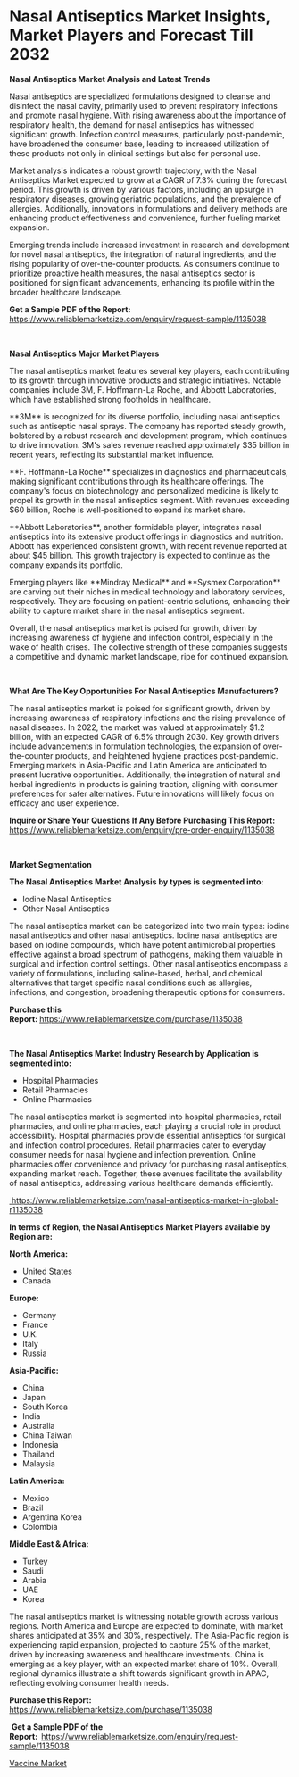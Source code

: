 <p><h1>Nasal Antiseptics Market Insights, Market Players and Forecast Till 2032</h1></p><p><strong>Nasal Antiseptics Market Analysis and Latest Trends</strong></p>
<p><p>Nasal antiseptics are specialized formulations designed to cleanse and disinfect the nasal cavity, primarily used to prevent respiratory infections and promote nasal hygiene. With rising awareness about the importance of respiratory health, the demand for nasal antiseptics has witnessed significant growth. Infection control measures, particularly post-pandemic, have broadened the consumer base, leading to increased utilization of these products not only in clinical settings but also for personal use.</p><p>Market analysis indicates a robust growth trajectory, with the Nasal Antiseptics Market expected to grow at a CAGR of 7.3% during the forecast period. This growth is driven by various factors, including an upsurge in respiratory diseases, growing geriatric populations, and the prevalence of allergies. Additionally, innovations in formulations and delivery methods are enhancing product effectiveness and convenience, further fueling market expansion.</p><p>Emerging trends include increased investment in research and development for novel nasal antiseptics, the integration of natural ingredients, and the rising popularity of over-the-counter products. As consumers continue to prioritize proactive health measures, the nasal antiseptics sector is positioned for significant advancements, enhancing its profile within the broader healthcare landscape.</p></p>
<p><strong>Get a Sample PDF of the Report:&nbsp;</strong> <a href="https://www.reliablemarketsize.com/enquiry/request-sample/1135038?utm_campaign=3351&utm_medium=2&utm_source=Github&utm_content=ia&utm_term=08032025&utm_id=nasal-antiseptics">https://www.reliablemarketsize.com/enquiry/request-sample/1135038</a></p>
<p>&nbsp;</p>
<p><strong>Nasal Antiseptics Major Market Players</strong></p>
<p><p>The nasal antiseptics market features several key players, each contributing to its growth through innovative products and strategic initiatives. Notable companies include 3M, F. Hoffmann-La Roche, and Abbott Laboratories, which have established strong footholds in healthcare.</p><p>**3M** is recognized for its diverse portfolio, including nasal antiseptics such as antiseptic nasal sprays. The company has reported steady growth, bolstered by a robust research and development program, which continues to drive innovation. 3M's sales revenue reached approximately $35 billion in recent years, reflecting its substantial market influence.</p><p>**F. Hoffmann-La Roche** specializes in diagnostics and pharmaceuticals, making significant contributions through its healthcare offerings. The company's focus on biotechnology and personalized medicine is likely to propel its growth in the nasal antiseptics segment. With revenues exceeding $60 billion, Roche is well-positioned to expand its market share.</p><p>**Abbott Laboratories**, another formidable player, integrates nasal antiseptics into its extensive product offerings in diagnostics and nutrition. Abbott has experienced consistent growth, with recent revenue reported at about $45 billion. This growth trajectory is expected to continue as the company expands its portfolio.</p><p>Emerging players like **Mindray Medical** and **Sysmex Corporation** are carving out their niches in medical technology and laboratory services, respectively. They are focusing on patient-centric solutions, enhancing their ability to capture market share in the nasal antiseptics segment. </p><p>Overall, the nasal antiseptics market is poised for growth, driven by increasing awareness of hygiene and infection control, especially in the wake of health crises. The collective strength of these companies suggests a competitive and dynamic market landscape, ripe for continued expansion.</p></p>
<p>&nbsp;</p>
<p><strong>What Are The Key Opportunities For Nasal Antiseptics Manufacturers?</strong></p>
<p><p>The nasal antiseptics market is poised for significant growth, driven by increasing awareness of respiratory infections and the rising prevalence of nasal diseases. In 2022, the market was valued at approximately $1.2 billion, with an expected CAGR of 6.5% through 2030. Key growth drivers include advancements in formulation technologies, the expansion of over-the-counter products, and heightened hygiene practices post-pandemic. Emerging markets in Asia-Pacific and Latin America are anticipated to present lucrative opportunities. Additionally, the integration of natural and herbal ingredients in products is gaining traction, aligning with consumer preferences for safer alternatives. Future innovations will likely focus on efficacy and user experience.</p></p>
<p><strong>Inquire or Share Your Questions If Any Before Purchasing This Report:</strong> <a href="https://www.reliablemarketsize.com/enquiry/pre-order-enquiry/1135038?utm_campaign=3351&utm_medium=2&utm_source=Github&utm_content=ia&utm_term=08032025&utm_id=nasal-antiseptics">https://www.reliablemarketsize.com/enquiry/pre-order-enquiry/1135038</a></p>
<p>&nbsp;</p>
<p><strong>Market Segmentation</strong></p>
<p><strong>The Nasal Antiseptics Market Analysis by types is segmented into:</strong></p>
<p><ul><li>Iodine Nasal Antiseptics</li><li>Other Nasal Antiseptics</li></ul></p>
<p><p>The nasal antiseptics market can be categorized into two main types: iodine nasal antiseptics and other nasal antiseptics. Iodine nasal antiseptics are based on iodine compounds, which have potent antimicrobial properties effective against a broad spectrum of pathogens, making them valuable in surgical and infection control settings. Other nasal antiseptics encompass a variety of formulations, including saline-based, herbal, and chemical alternatives that target specific nasal conditions such as allergies, infections, and congestion, broadening therapeutic options for consumers.</p></p>
<p><strong>Purchase this Report:&nbsp;</strong><a href="https://www.reliablemarketsize.com/purchase/1135038?utm_campaign=3351&utm_medium=2&utm_source=Github&utm_content=ia&utm_term=08032025&utm_id=nasal-antiseptics">https://www.reliablemarketsize.com/purchase/1135038</a></p>
<p>&nbsp;</p>
<p><strong>The Nasal Antiseptics Market Industry Research by Application is segmented into:</strong></p>
<p><ul><li>Hospital Pharmacies</li><li>Retail Pharmacies</li><li>Online Pharmacies</li></ul></p>
<p><p>The nasal antiseptics market is segmented into hospital pharmacies, retail pharmacies, and online pharmacies, each playing a crucial role in product accessibility. Hospital pharmacies provide essential antiseptics for surgical and infection control procedures. Retail pharmacies cater to everyday consumer needs for nasal hygiene and infection prevention. Online pharmacies offer convenience and privacy for purchasing nasal antiseptics, expanding market reach. Together, these avenues facilitate the availability of nasal antiseptics, addressing various healthcare demands efficiently.</p></p>
<p><a href="https://www.reliablemarketsize.com/nasal-antiseptics-market-in-global-r1135038?utm_campaign=3351&utm_medium=2&utm_source=Github&utm_content=ia&utm_term=08032025&utm_id=nasal-antiseptics">&nbsp;https://www.reliablemarketsize.com/nasal-antiseptics-market-in-global-r1135038</a></p>
<p><strong>In terms of Region, the Nasal Antiseptics Market Players available by Region are:</strong></p>
<p>
    <p> <strong> North America: </strong>
        <ul>
            <li>United States</li>
            <li>Canada</li>
        </ul>
        </p> 
    <p> <strong> Europe: </strong>
        <ul>
            <li>Germany</li>
            <li>France</li>
            <li>U.K.</li>
            <li>Italy</li>
            <li>Russia</li>
        </ul>
        </p> 
    <p> <strong> Asia-Pacific: </strong>
        <ul>
            <li>China</li>
            <li>Japan</li>
            <li>South Korea</li>
            <li>India</li>
            <li>Australia</li>
            <li>China Taiwan</li>
            <li>Indonesia</li>
            <li>Thailand</li>
            <li>Malaysia</li>
        </ul>
        </p> 
    <p> <strong> Latin America: </strong>
        <ul>
            <li>Mexico</li>
            <li>Brazil</li>
            <li>Argentina Korea</li>
            <li>Colombia</li>
        </ul>
        </p> 
    <p> <strong> Middle East & Africa: </strong>
        <ul>
            <li>Turkey</li>
            <li>Saudi</li>
            <li>Arabia</li>
            <li>UAE</li>
            <li>Korea</li>
        </ul>
    </p>
    </p>
<p><p>The nasal antiseptics market is witnessing notable growth across various regions. North America and Europe are expected to dominate, with market shares anticipated at 35% and 30%, respectively. The Asia-Pacific region is experiencing rapid expansion, projected to capture 25% of the market, driven by increasing awareness and healthcare investments. China is emerging as a key player, with an expected market share of 10%. Overall, regional dynamics illustrate a shift towards significant growth in APAC, reflecting evolving consumer health needs.</p></p>
<p><strong>Purchase this Report: </strong><a href="https://www.reliablemarketsize.com/purchase/1135038?utm_campaign=3351&utm_medium=2&utm_source=Github&utm_content=ia&utm_term=08032025&utm_id=nasal-antiseptics">https://www.reliablemarketsize.com/purchase/1135038</a></p>
<p>&nbsp;<strong>Get a Sample PDF of the Report:&nbsp;&nbsp;</strong><a href="https://www.reliablemarketsize.com/enquiry/request-sample/1135038?utm_campaign=3351&utm_medium=2&utm_source=Github&utm_content=ia&utm_term=08032025&utm_id=nasal-antiseptics">https://www.reliablemarketsize.com/enquiry/request-sample/1135038</a></p>
<p><strong></strong></p>
<p><p><a href="https://github.com/vassihucz/Market-Research-Report-List-1/blob/main/vaccine-market.md?utm_campaign=3351&utm_medium=2&utm_source=Github&utm_content=ia&utm_term=08032025&utm_id=nasal-antiseptics">Vaccine Market</a></p></p>